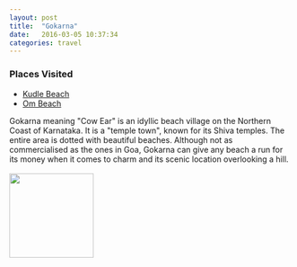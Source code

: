 ```yaml
---
layout: post
title:  "Gokarna"
date:   2016-03-05 10:37:34
categories: travel
---
```

<div class="post-sidebar">
    <h3>Places Visited</h3>
    <ul>
    <li><a href="https://goo.gl/maps/7b2bLxRDBsL2">Kudle Beach</a></li>
    <li><a href="https://goo.gl/maps/WNrbWUqMp6q">Om Beach</a></li>
    </ul>
</div>
Gokarna meaning "Cow Ear" is an idyllic beach village on the Northern Coast of Karnataka. It is a "temple town", known for its Shiva temples.
The entire area is dotted with beautiful beaches. Although not as commercialised as the ones in Goa, Gokarna can give any beach a run for its money when it comes to charm and its scenic location overlooking a hill.
<br><br>
<img class="myImg" src="{{site.baseurl}}/assets/IMG_.jpg" alt=" " width="150" height="150">
<br>

<div id='map' style='width: 725px; height: 400px;'></div>

<script>
var mymap = L.map('map').setView([14.5445643,74.3114272], 9);

L.tileLayer('https://api.tiles.mapbox.com/v4/{id}/{z}/{x}/{y}.png?access_token={accessToken}', {
    attribution: 'Map data &copy; <a href="http://openstreetmap.org">OpenStreetMap</a> contributors, <a href="http://creativecommons.org/licenses/by-sa/2.0/">CC-BY-SA</a>, Imagery © <a href="http://mapbox.com">Mapbox</a>',
    maxZoom: 18,
    id: 'mapbox.outdoors',
    accessToken: 'pk.eyJ1IjoiemFwYXRhIiwiYSI6ImNpejQ2NmZrbzA0a3MzM280Zm40MjNlamcifQ.F1fnWKHio8oHmzw59V6qgw'
}).addTo(mymap);

var marker = L.marker([14.5445643,74.3114272]).addTo(mymap);
marker.bindPopup("Gokarna");
</script>
